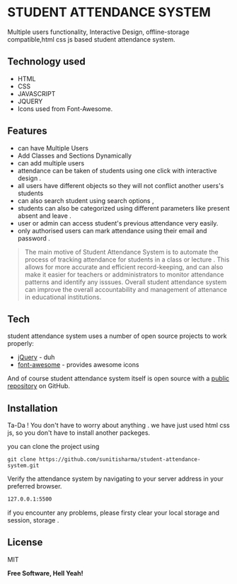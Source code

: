 # STUDENT ATTENDANCE SYSTEM 
Multiple users functionality, Interactive Design, offline-storage compatible,html css js based student attendance system.






## Technology used 
- HTML
- CSS
- JAVASCRIPT
- JQUERY
- Icons used from Font-Awesome.

## Features

- can have Multiple Users 
- Add Classes and Sections Dynamically
- can add multiple users 
- attendance can be taken of students using one click with interactive design .
- all users have different objects so they will not conflict another users's students
- can also search student using search options , 
- students can also be categorized using different parameters like present absent and leave .
- user or admin can access student's previous attendance very easily.
- only authorised users can mark attendance using their email and password .


> The main motive of Student Attendance System is to
> automate the process of tracking attendance for students
> in a class or lecture . This allows for more accurate and 
> efficient record-keeping, and can also make it easier for 
> teachers or addministrators to monitor attendance patterns 
> and identify any isssues. Overall student attendance system 
> can improve the overall accountability and management of 
> attenance in educational institutions.

## Tech

student attendance system uses a number of open source projects to work properly:

- [jQuery] - duh
- [font-awesome] - provides awesome icons

And of course student attendance system itself is open source with a [public repository]
 on GitHub.

## Installation

Ta-Da ! 
You don't have to worry about anything . 
we have just used html css js, 
so you don't have to install another packeges.

you can clone the project using
```
git clone https://github.com/sunitisharma/student-attendance-system.git
```

Verify the attendance system by navigating to your server address in
your preferred browser.

```sh
127.0.0.1:5500
```

if you encounter any problems, please firsty clear your local storage and session, storage .

## License

MIT

**Free Software, Hell Yeah!**

[//]: # (These are reference links used in the body of this note and get stripped out when the markdown processor does its job. http://stackoverflow.com/questions/4823468/store-comments-in-markdown-syntax)

[attendance]: <git@github.com:sunitisharma/student-attendance-system.git>
[jQuery]: <https://jquery.com/>
[font-awesome]: <https://fontawesome.com/>
[public repository]: <https://github.com/sunitisharma/student-attendance-system.git>
